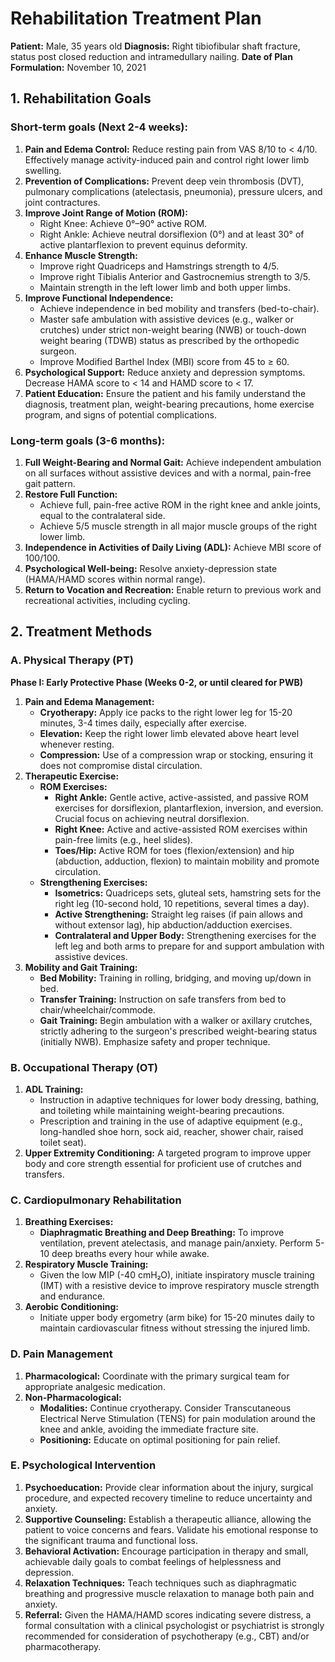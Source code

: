 # Rehabilitation Treatment Plan

**Patient:** Male, 35 years old
**Diagnosis:** Right tibiofibular shaft fracture, status post closed reduction and intramedullary nailing.
**Date of Plan Formulation:** November 10, 2021

## 1. Rehabilitation Goals

### Short-term goals (Next 2-4 weeks):
1.  **Pain and Edema Control:** Reduce resting pain from VAS 8/10 to < 4/10. Effectively manage activity-induced pain and control right lower limb swelling.
2.  **Prevention of Complications:** Prevent deep vein thrombosis (DVT), pulmonary complications (atelectasis, pneumonia), pressure ulcers, and joint contractures.
3.  **Improve Joint Range of Motion (ROM):**
    *   Right Knee: Achieve 0°–90° active ROM.
    *   Right Ankle: Achieve neutral dorsiflexion (0°) and at least 30° of active plantarflexion to prevent equinus deformity.
4.  **Enhance Muscle Strength:**
    *   Improve right Quadriceps and Hamstrings strength to 4/5.
    *   Improve right Tibialis Anterior and Gastrocnemius strength to 3/5.
    *   Maintain strength in the left lower limb and both upper limbs.
5.  **Improve Functional Independence:**
    *   Achieve independence in bed mobility and transfers (bed-to-chair).
    *   Master safe ambulation with assistive devices (e.g., walker or crutches) under strict non-weight bearing (NWB) or touch-down weight bearing (TDWB) status as prescribed by the orthopedic surgeon.
    *   Improve Modified Barthel Index (MBI) score from 45 to ≥ 60.
6.  **Psychological Support:** Reduce anxiety and depression symptoms. Decrease HAMA score to < 14 and HAMD score to < 17.
7.  **Patient Education:** Ensure the patient and his family understand the diagnosis, treatment plan, weight-bearing precautions, home exercise program, and signs of potential complications.

### Long-term goals (3-6 months):
1.  **Full Weight-Bearing and Normal Gait:** Achieve independent ambulation on all surfaces without assistive devices and with a normal, pain-free gait pattern.
2.  **Restore Full Function:**
    *   Achieve full, pain-free active ROM in the right knee and ankle joints, equal to the contralateral side.
    *   Achieve 5/5 muscle strength in all major muscle groups of the right lower limb.
3.  **Independence in Activities of Daily Living (ADL):** Achieve MBI score of 100/100.
4.  **Psychological Well-being:** Resolve anxiety-depression state (HAMA/HAMD scores within normal range).
5.  **Return to Vocation and Recreation:** Enable return to previous work and recreational activities, including cycling.

## 2. Treatment Methods

### A. Physical Therapy (PT)

**Phase I: Early Protective Phase (Weeks 0-2, or until cleared for PWB)**

1.  **Pain and Edema Management:**
    *   **Cryotherapy:** Apply ice packs to the right lower leg for 15-20 minutes, 3-4 times daily, especially after exercise.
    *   **Elevation:** Keep the right lower limb elevated above heart level whenever resting.
    *   **Compression:** Use of a compression wrap or stocking, ensuring it does not compromise distal circulation.
2.  **Therapeutic Exercise:**
    *   **ROM Exercises:**
        *   **Right Ankle:** Gentle active, active-assisted, and passive ROM exercises for dorsiflexion, plantarflexion, inversion, and eversion. Crucial focus on achieving neutral dorsiflexion.
        *   **Right Knee:** Active and active-assisted ROM exercises within pain-free limits (e.g., heel slides).
        *   **Toes/Hip:** Active ROM for toes (flexion/extension) and hip (abduction, adduction, flexion) to maintain mobility and promote circulation.
    *   **Strengthening Exercises:**
        *   **Isometrics:** Quadriceps sets, gluteal sets, hamstring sets for the right leg (10-second hold, 10 repetitions, several times a day).
        *   **Active Strengthening:** Straight leg raises (if pain allows and without extensor lag), hip abduction/adduction exercises.
        *   **Contralateral and Upper Body:** Strengthening exercises for the left leg and both arms to prepare for and support ambulation with assistive devices.
3.  **Mobility and Gait Training:**
    *   **Bed Mobility:** Training in rolling, bridging, and moving up/down in bed.
    *   **Transfer Training:** Instruction on safe transfers from bed to chair/wheelchair/commode.
    *   **Gait Training:** Begin ambulation with a walker or axillary crutches, strictly adhering to the surgeon's prescribed weight-bearing status (initially NWB). Emphasize safety and proper technique.

### B. Occupational Therapy (OT)

1.  **ADL Training:**
    *   Instruction in adaptive techniques for lower body dressing, bathing, and toileting while maintaining weight-bearing precautions.
    *   Prescription and training in the use of adaptive equipment (e.g., long-handled shoe horn, sock aid, reacher, shower chair, raised toilet seat).
2.  **Upper Extremity Conditioning:** A targeted program to improve upper body and core strength essential for proficient use of crutches and transfers.

### C. Cardiopulmonary Rehabilitation

1.  **Breathing Exercises:**
    *   **Diaphragmatic Breathing and Deep Breathing:** To improve ventilation, prevent atelectasis, and manage pain/anxiety. Perform 5-10 deep breaths every hour while awake.
2.  **Respiratory Muscle Training:**
    *   Given the low MIP (-40 cmH₂O), initiate inspiratory muscle training (IMT) with a resistive device to improve respiratory muscle strength and endurance.
3.  **Aerobic Conditioning:**
    *   Initiate upper body ergometry (arm bike) for 15-20 minutes daily to maintain cardiovascular fitness without stressing the injured limb.

### D. Pain Management

1.  **Pharmacological:** Coordinate with the primary surgical team for appropriate analgesic medication.
2.  **Non-Pharmacological:**
    *   **Modalities:** Continue cryotherapy. Consider Transcutaneous Electrical Nerve Stimulation (TENS) for pain modulation around the knee and ankle, avoiding the immediate fracture site.
    *   **Positioning:** Educate on optimal positioning for pain relief.

### E. Psychological Intervention

1.  **Psychoeducation:** Provide clear information about the injury, surgical procedure, and expected recovery timeline to reduce uncertainty and anxiety.
2.  **Supportive Counseling:** Establish a therapeutic alliance, allowing the patient to voice concerns and fears. Validate his emotional response to the significant trauma and functional loss.
3.  **Behavioral Activation:** Encourage participation in therapy and small, achievable daily goals to combat feelings of helplessness and depression.
4.  **Relaxation Techniques:** Teach techniques such as diaphragmatic breathing and progressive muscle relaxation to manage both pain and anxiety.
5.  **Referral:** Given the HAMA/HAMD scores indicating severe distress, a formal consultation with a clinical psychologist or psychiatrist is strongly recommended for consideration of psychotherapy (e.g., CBT) and/or pharmacotherapy.